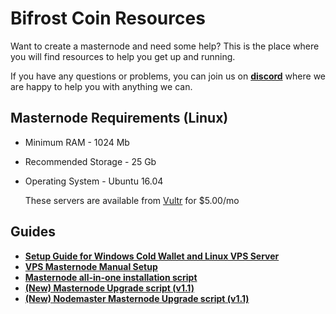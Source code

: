 # Bifrost Coin Resources
Want to create a masternode and need some help? This is the place where you will find resources to help you get up and running.

If you have any questions or problems, you can join us on **[discord](https://discord.gg/uMHKEm2)** where we are happy to help you with anything we can.

## Masternode Requirements (Linux)
- Minimum RAM - 1024 Mb
- Recommended Storage - 25 Gb
- Operating System - Ubuntu 16.04

  These servers are available from [Vultr](https://www.vultr.com/) for $5.00/mo

## Guides
- **[Setup Guide for Windows Cold Wallet and Linux VPS Server](./hot-cold-wallet-guide/hot-cold-wallet-guide.md)**
- **[VPS Masternode Manual Setup](./linux-masternode-setup.md)**
- **[Masternode all-in-one installation script](masternode-install-script-guide.md)**
- **[(New) Masternode Upgrade script (v1.1)](masternode-upgrade-script-guide.md)**
- **[(New) Nodemaster Masternode Upgrade script (v1.1)](nodemaster-upgrade-script-guide.md)**

